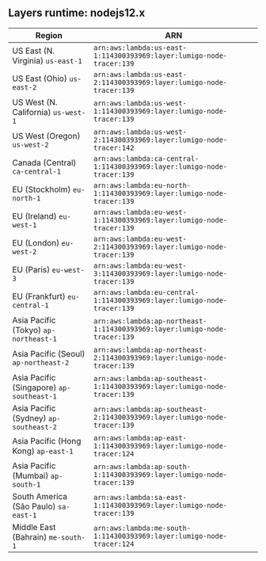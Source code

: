 Layers runtime: nodejs12.x
----
| Region | ARN |
| --- | --- |
|US East (N. Virginia)  `us-east-1`|`arn:aws:lambda:us-east-1:114300393969:layer:lumigo-node-tracer:139`|
|US East (Ohio)  `us-east-2`|`arn:aws:lambda:us-east-2:114300393969:layer:lumigo-node-tracer:139`|
|US West (N. California)  `us-west-1`|`arn:aws:lambda:us-west-1:114300393969:layer:lumigo-node-tracer:139`|
|US West (Oregon)  `us-west-2`|`arn:aws:lambda:us-west-2:114300393969:layer:lumigo-node-tracer:142`|
|Canada (Central)  `ca-central-1`|`arn:aws:lambda:ca-central-1:114300393969:layer:lumigo-node-tracer:139`|
|EU (Stockholm)  `eu-north-1`|`arn:aws:lambda:eu-north-1:114300393969:layer:lumigo-node-tracer:139`|
|EU (Ireland)  `eu-west-1`|`arn:aws:lambda:eu-west-1:114300393969:layer:lumigo-node-tracer:139`|
|EU (London)  `eu-west-2`|`arn:aws:lambda:eu-west-2:114300393969:layer:lumigo-node-tracer:139`|
|EU (Paris)  `eu-west-3`|`arn:aws:lambda:eu-west-3:114300393969:layer:lumigo-node-tracer:139`|
|EU (Frankfurt)  `eu-central-1`|`arn:aws:lambda:eu-central-1:114300393969:layer:lumigo-node-tracer:139`|
|Asia Pacific (Tokyo)  `ap-northeast-1`|`arn:aws:lambda:ap-northeast-1:114300393969:layer:lumigo-node-tracer:139`|
|Asia Pacific (Seoul)  `ap-northeast-2`|`arn:aws:lambda:ap-northeast-2:114300393969:layer:lumigo-node-tracer:139`|
|Asia Pacific (Singapore)  `ap-southeast-1`|`arn:aws:lambda:ap-southeast-1:114300393969:layer:lumigo-node-tracer:139`|
|Asia Pacific (Sydney)  `ap-southeast-2`|`arn:aws:lambda:ap-southeast-2:114300393969:layer:lumigo-node-tracer:139`|
|Asia Pacific (Hong Kong)  `ap-east-1`|`arn:aws:lambda:ap-east-1:114300393969:layer:lumigo-node-tracer:124`|
|Asia Pacific (Mumbai)  `ap-south-1`|`arn:aws:lambda:ap-south-1:114300393969:layer:lumigo-node-tracer:139`|
|South America (São Paulo)  `sa-east-1`|`arn:aws:lambda:sa-east-1:114300393969:layer:lumigo-node-tracer:139`|
|Middle East (Bahrain)  `me-south-1`|`arn:aws:lambda:me-south-1:114300393969:layer:lumigo-node-tracer:124`|
